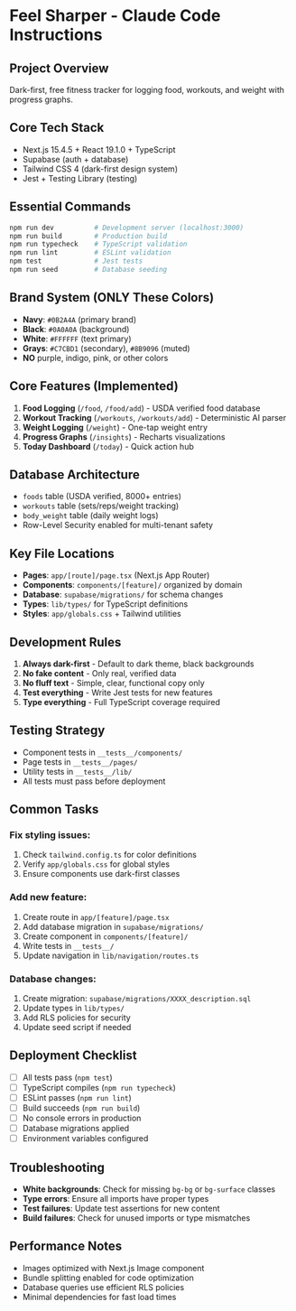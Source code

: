 # Feel Sharper - Claude Code Instructions

## Project Overview
Dark-first, free fitness tracker for logging food, workouts, and weight with progress graphs.

## Core Tech Stack
- Next.js 15.4.5 + React 19.1.0 + TypeScript
- Supabase (auth + database)
- Tailwind CSS 4 (dark-first design system)
- Jest + Testing Library (testing)

## Essential Commands
```bash
npm run dev          # Development server (localhost:3000)
npm run build        # Production build
npm run typecheck    # TypeScript validation
npm run lint         # ESLint validation
npm test             # Jest tests
npm run seed         # Database seeding
```

## Brand System (ONLY These Colors)
- **Navy**: `#0B2A4A` (primary brand)
- **Black**: `#0A0A0A` (background)
- **White**: `#FFFFFF` (text primary)
- **Grays**: `#C7CBD1` (secondary), `#8B9096` (muted)
- **NO** purple, indigo, pink, or other colors

## Core Features (Implemented)
1. **Food Logging** (`/food`, `/food/add`) - USDA verified food database
2. **Workout Tracking** (`/workouts`, `/workouts/add`) - Deterministic AI parser
3. **Weight Logging** (`/weight`) - One-tap weight entry
4. **Progress Graphs** (`/insights`) - Recharts visualizations
5. **Today Dashboard** (`/today`) - Quick action hub

## Database Architecture
- `foods` table (USDA verified, 8000+ entries)
- `workouts` table (sets/reps/weight tracking)
- `body_weight` table (daily weight logs)
- Row-Level Security enabled for multi-tenant safety

## Key File Locations
- **Pages**: `app/[route]/page.tsx` (Next.js App Router)
- **Components**: `components/[feature]/` organized by domain
- **Database**: `supabase/migrations/` for schema changes
- **Types**: `lib/types/` for TypeScript definitions
- **Styles**: `app/globals.css` + Tailwind utilities

## Development Rules
1. **Always dark-first** - Default to dark theme, black backgrounds
2. **No fake content** - Only real, verified data
3. **No fluff text** - Simple, clear, functional copy only
4. **Test everything** - Write Jest tests for new features
5. **Type everything** - Full TypeScript coverage required

## Testing Strategy
- Component tests in `__tests__/components/`
- Page tests in `__tests__/pages/`
- Utility tests in `__tests__/lib/`
- All tests must pass before deployment

## Common Tasks
### Fix styling issues:
1. Check `tailwind.config.ts` for color definitions
2. Verify `app/globals.css` for global styles
3. Ensure components use dark-first classes

### Add new feature:
1. Create route in `app/[feature]/page.tsx`
2. Add database migration in `supabase/migrations/`
3. Create component in `components/[feature]/`
4. Write tests in `__tests__/`
5. Update navigation in `lib/navigation/routes.ts`

### Database changes:
1. Create migration: `supabase/migrations/XXXX_description.sql`
2. Update types in `lib/types/`
3. Add RLS policies for security
4. Update seed script if needed

## Deployment Checklist
- [ ] All tests pass (`npm test`)
- [ ] TypeScript compiles (`npm run typecheck`)
- [ ] ESLint passes (`npm run lint`)
- [ ] Build succeeds (`npm run build`)
- [ ] No console errors in production
- [ ] Database migrations applied
- [ ] Environment variables configured

## Troubleshooting
- **White backgrounds**: Check for missing `bg-bg` or `bg-surface` classes
- **Type errors**: Ensure all imports have proper types
- **Test failures**: Update test assertions for new content
- **Build failures**: Check for unused imports or type mismatches

## Performance Notes
- Images optimized with Next.js Image component
- Bundle splitting enabled for code optimization
- Database queries use efficient RLS policies
- Minimal dependencies for fast load times